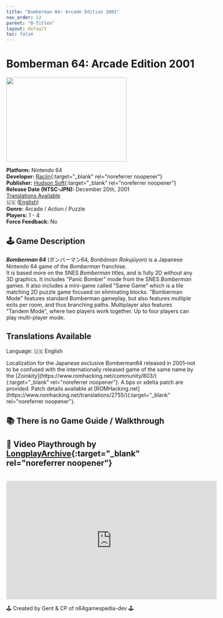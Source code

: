 ```yaml
---
title: "Bomberman 64: Arcade Edition 2001"
nav_order: 22
parent: "B-Titles"
layout: default
toc: false
---
```


#  Bomberman 64: Arcade Edition 2001

<b>
<img src="https://images.launchbox-app.com/3beabffd-e2c7-4c41-b9a6-cb8a9b491f9c.png" alt="" style="object-fit:cover;width:320px;height:224px"/>
</b>

**Platform:** Nintendo 64  
**Developer:** [Racjin](https://en.wikipedia.org/wiki/Racjin){:target="_blank" rel="noreferrer noopener"}  
**Publisher:** [Hudson Soft](https://en.wikipedia.org/wiki/Hudson_Soft){:target="_blank" rel="noreferrer noopener"}  
**Release Date (NTSC-JPN):** December 20th, 2001  
[Translations Available](#Translations-Available)  
🇺🇸 ([English](#Language-English))  
**Genre:** Arcade / Action / Puzzle  
**Players:** 1 - 4  
**Force Feedback:** No  

## 🕹️ Game Description
<em><strong>Bomberman 64</strong></em> (ボンバーマン64, <em>Bonbāman Rokujūyon</em>) is a Japanese Nintendo 64 game of the <em>Bomberman</em> franchise.  
It is based more on the SNES <em>Bomberman</em> titles, and is fully 2D without any 3D graphics. It includes "Panic Bomber" mode from the SNES <em>Bomberman</em> games. It also includes a mini-game called "Same Game" which is a tile matching 2D puzzle game focused on eliminating blocks. "Bomberman Mode" features standard Bomberman gameplay, but also features multiple exits per room, and thus branching paths. Multiplayer also features "Tandem Mode", where two players work together. Up to four players can play multi-player mode.

## <span id="Translations-Available">Translations Available</span>
<p id="Language-English">Language: 🇺🇸 English</p>  
Localization for the Japanese exclusive Bomberman64 released in 2001–not to be confused with the internationally released game of the same name by the [Zoinkity](https://www.romhacking.net/community/803/){:target="_blank" rel="noreferrer noopener"}. A bps or xdelta patch are provided. Patch details available at [ROMHacking.net](https://www.romhacking.net/translations/2755/){:target="_blank" rel="noreferrer noopener"}.

## 📚 There is no Game Guide / Walkthrough

## 🎥 Video Playthrough by [LongplayArchive](https://www.youtube.com/channel/UCM8XzXipyTsylZ_WsGKmdKQ){:target="_blank" rel="noreferrer noopener"}  
<br />
<iframe width="560" height="315" src="https://www.youtube.com/embed/NyDEvcGdtKk" title="YouTube video player" frameborder="0" allowfullscreen></iframe>

🕹️ Created by Gent & CP of n64gamespedia-dev 🕹️

<!-- Vault Format: n64gamespedia-dev -->
<!-- Protocol Source: _vault-specs/format-protocol.md -->
